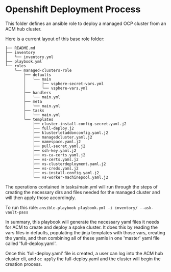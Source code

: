 # Openshift Deployment Process
This folder defines an ansible role to deploy a managed OCP cluster from an ACM hub cluster.

Here is a current layout of this base role folder:


```
├── README.md
├── inventory
│   └── inventory.yml
├── playbook.yml
└── roles
    └── managed-clusters-role
        ├── defaults
        │   └── main
        │       ├── vsphere-secret-vars.yml
        │       └── vsphere-vars.yml
        ├── handlers
        │   └── main.yml
        ├── meta
        │   └── main.yml
        ├── tasks
        │   └── main.yml
        └── templates
            ├── cluster-install-config-secret.yaml.j2
            ├── full-deploy.j2
            ├── klusterletaddonconfig.yaml.j2
            ├── managedcluster.yaml.j2
            ├── namespace.yaml.j2
            ├── pull-secret.yaml.j2
            ├── ssh-key.yaml.j2
            ├── vs-ca-certs.yaml.j2
            ├── vs-certs.yaml.j2
            ├── vs-clusterdeployment.yaml.j2
            ├── vs-creds.yaml.j2
            ├── vs-install-config.yaml.j2
            └── vs-worker-machinepool.yaml.j2

```

The operations contained in tasks/main.yml will run through the steps of creating the necessary dirs and files needed for the managed cluster and will then apply those accordingly.

To run this role: `ansible-playbook playbook.yml -i inventory/ --ask-vault-pass`

In summary, this playbook will generate the necessary yaml files it needs for ACM to create and deploy a spoke cluster.  It does this by reading the vars files in defaults, populating the jinja templates with those vars, creating the yamls, and then combining all of these yamls in one 'master' yaml file called 'full-deploy.yaml'.  

Once this 'full-deploy.yaml' file is created, a user can log into the ACM hub cluster cli, and `oc apply` the full-deploy.yaml and the cluster will begin the creation process.  
